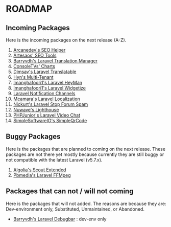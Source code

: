 # ROADMAP

## Incoming Packages

Here is the incoming packages on the next release (A-Z).

1. [Arcanedev's SEO Helper](https://github.com/ARCANEDEV/SEO-Helper)
1. [Artesaos' SEO Tools](https://github.com/artesaos/seotools)
1. [Barryvdh's Laravel Translation Manager](https://github.com/barryvdh/laravel-translation-manager)
1. [ConsoleTVs' Charts](https://github.com/ConsoleTVs/Charts)
1. [Dimsav's Laravel Translatable](https://github.com/dimsav/laravel-translatable)
1. [Hyn's Multi-Tenant](https://github.com/hyn/multi-tenant)
1. [Imanghafoori1's Laravel HeyMan](https://github.com/imanghafoori1/laravel-heyman)
1. [Imanghafoori1's Laravel Widgetize](https://github.com/imanghafoori1/laravel-widgetize)
1. [Laravel Notification Channels](https://github.com/laravel-notification-channels)
1. [Mcamara's Laravel Localization](https://github.com/mcamara/laravel-localization)
1. [Nickurt's Laravel Stop Forum Spam](https://github.com/nickurt/laravel-stopforumspam)
1. [Nuwave's Lighthouse](https://github.com/nuwave/lighthouse)
1. [PHPJunior's Laravel Video Chat](https://github.com/PHPJunior/laravel-video-chat)
1. [SimpleSoftwareIO's SimpleQrCode](https://github.com/SimpleSoftwareIO/simple-qrcode)

## Buggy Packages

Here is the packages that are planned to coming on the next release. These packages are not there yet mostly because currently they are still buggy or not compatible with the latest Laravel (v5.7.x).

1. [Algolia's Scout Extended](https://github.com/algolia/scout-extended)
1. [Pbmedia's Laravel FFMpeg](https://github.com/pascalbaljetmedia/laravel-ffmpeg)

## Packages that can not / will not coming

Here is the packages that will not added. The reasons are because they are: Dev-environment only, Substituted, Unmaintained, or Abandoned.

- [Barryvdh's Laravel Debugbar](https://github.com/barryvdh/laravel-debugbar) : dev-env only
